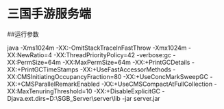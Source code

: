 # 三国手游服务端

##运行参数

java -Xms1024m -XX:-OmitStackTraceInFastThrow -Xmx1024m -XX:NewRatio=4 -XX:ThreadPriorityPolicy=42 -verbose:gc -XX:PermSize=64m -XX:MaxPermSize=64m -XX:+PrintGCDetails -XX:+PrintGCTimeStamps -XX:+UseFastAccessorMethods -XX:CMSInitiatingOccupancyFraction=80 -XX:+UseConcMarkSweepGC -XX:+CMSParallelRemarkEnabled -XX:+UseCMSCompactAtFullCollection -XX:MaxTenuringThreshold=10 -XX:+DisableExplicitGC -Djava.ext.dirs=D:\SGB_Server\server\lib -jar server.jar
